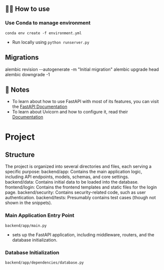 ## 💁‍♀️ How to use

### Use Conda to manage environment
`conda env create -f environment.yml`

- Run locally using `python runserver.py`

## Migrations

alembic revision --autogenerate -m "Initial migration"
alembic upgrade head
alembic downgrade -1

## 📝 Notes

- To learn about how to use FastAPI with most of its features, you can visit the [FastAPI Documentation](https://fastapi.tiangolo.com/tutorial/)
- To learn about Uvicorn and how to configure it, read their [Documentation](https://www.uvicorn.org/)

# Project
##  Structure
The project is organized into several directories and files, each serving a specific purpose:
backend/app: Contains the main application logic, including API endpoints, models, schemas, and core settings.
backend/data: Contains initial data to be loaded into the database.
frontend/login: Contains the frontend templates and static files for the login page.
backend/security: Contains security-related code, such as user authentication.
backend/tests: Presumably contains test cases (though not shown in the snippets).
### Main Application Entry Point
`backend/app/main.py `
-  sets up the FastAPI application, including middleware, routers, and the database initialization.
### Database Initialization
`backend/app/dependencies/database.py`
